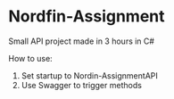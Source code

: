 # Nordfin-Assignment
Small API project made in 3 hours in C#

How to use:
1. Set startup to Nordin-AssignmentAPI
2. Use Swagger to trigger methods
